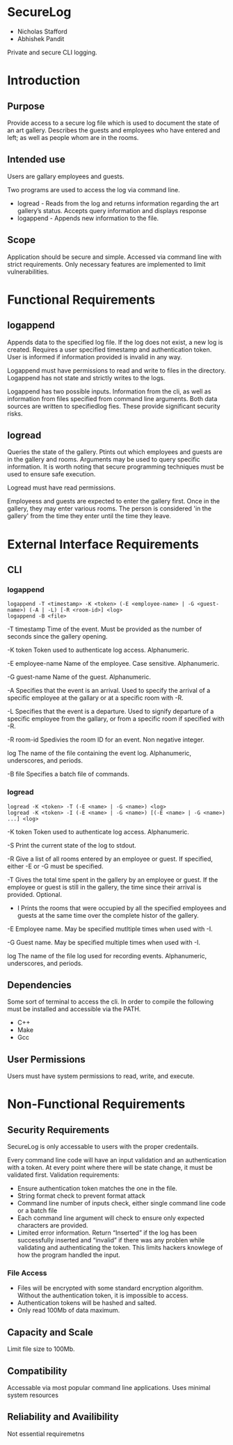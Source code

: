 # SecureLog
- Nicholas Stafford
- Abhishek Pandit

Private and secure CLI logging. 

# Introduction
## Purpose
Provide access to a secure log file which is used to document the state of an art gallery. Describes the guests and employees who have entered and left; as well as people whom are in the rooms.

## Intended use
Users are gallary employees and guests. 

Two programs are used to access the log via command line. 
- logread - Reads from the log and returns information regarding the art gallery’s status. Accepts query information and displays response
- logappend - Appends new information to the file. 

## Scope
Application should be secure and simple. Accessed via command line with strict requirements. Only necessary features are implemented to limit vulnerabilities. 

# Functional Requirements
## logappend
Appends data to the specified log file. If the log does not exist, a new log is created. Requires a user specified timestamp and authentication token. User is informed if information provided is invalid in any way. 

Logappend must have permissions to read and write to files in the directory. Logappend has not state and strictly writes to the logs.

Logappend has two possible inputs. Information from the cli, as well as information from files specified from command line arguments. Both data sources are written to specifiedlog fies. These provide significant security risks.


## logread
Queries the state of the gallery. Ptints out which employees and guests are in the gallery and rooms. Arguments may be used to query specific information. It is worth noting that secure programming techniques must be used to ensure safe execution.  

Logread must have read permissions. 

Employeess and guests are expected to enter the gallery first. Once in the gallery, they may enter various rooms. The person is considered 'in the gallery' from the time they enter until the time they leave. 


# External Interface Requirements

## CLI
### logappend
~~~
logappend -T <timestamp> -K <token> (-E <employee-name> | -G <guest-name>) (-A | -L) [-R <room-id>] <log>
logappend -B <file>
~~~

-T timestamp Time of the event. Must be provided as the number of seconds since the gallery opening. 

-K token Token used to authenticate log access. Alphanumeric. 

-E employee-name Name of the employee. Case sensitive. Alphanumeric.

-G guest-name Name of the guest. Alphanumeric.

-A Specifies that the event is an arrival. Used to specify the arrival of a specific employee at the gallary or at a specific room with -R.

-L Specifies that the event is a departure. Used to signify departure of a specific employee from the gallary, or from a specific room if specified with -R.

-R room-id Spedivies the room ID for an event. Non negative integer. 

log The name of the file containing the event log. Alphanumeric, underscores, and periods. 

-B file Specifies a batch file of commands.


### logread
~~~
logread -K <token> -T (-E <name> | -G <name>) <log>
logread -K <token> -I (-E <name> | -G <name>) [(-E <name> | -G <name>) ...] <log>
~~~

-K token Token used to authenticate log access. Alphanumeric. 

-S Print the current state of the log to stdout. 

-R Give a list of all rooms entered by an employee or guest. If specified, either -E or -G must be specified.

-T Gives the total time spent in the gallery by an employee or guest. If the employee or guest is still in the gallery, the time since their arrival is provided. Optional.

- I Prints the rooms that were occupied by all the specified employees and guests at the same time over the complete histor of the gallery.

-E Employee name. May be specified mutltiple times when used with -I. 

-G Guest name. May be specified multiple times when used with -I. 

log The name of the file log used for recording events. Alphanumeric, underscores, and periods. 


## Dependencies
Some sort of terminal to access the cli.
In order to compile the following must be installed and accessible via the PATH.
- C++
- Make
- Gcc

## User Permissions
Users must have system permissions to read, write, and execute. 

# Non-Functional Requirements
## Security Requirements
SecureLog is only accessable to users with the proper credentails. 

Every command line code will have an input validation and an authentication with a token. At every point where there will be state change, it must be validated first. Validation requirements: 
- Ensure authentication token matches the one in the file.
- String format check to prevent format attack
- Command line number of inputs check, either single command line code or a batch file 
- Each command line argument will check to ensure only expected characters are provided.
- Limited error information. Return “Inserted” if the log has been successfully inserted and “invalid” if there was any problen while validating and authenticating the token. This limits hackers knowlege of how the program handled the input.

### File Access
- Files will be encrypted with some standard encryption algorithm. Without the authentication token, it is impossible to access. 
- Authentication tokens will be hashed and salted. 
- Only read 100Mb of data maximum.

## Capacity and Scale
Limit file size to 100Mb. 
 
## Compatibility
Accessable via most popular command line applications. Uses minimal system resources

## Reliability and Availibility
Not essential requiremetns








